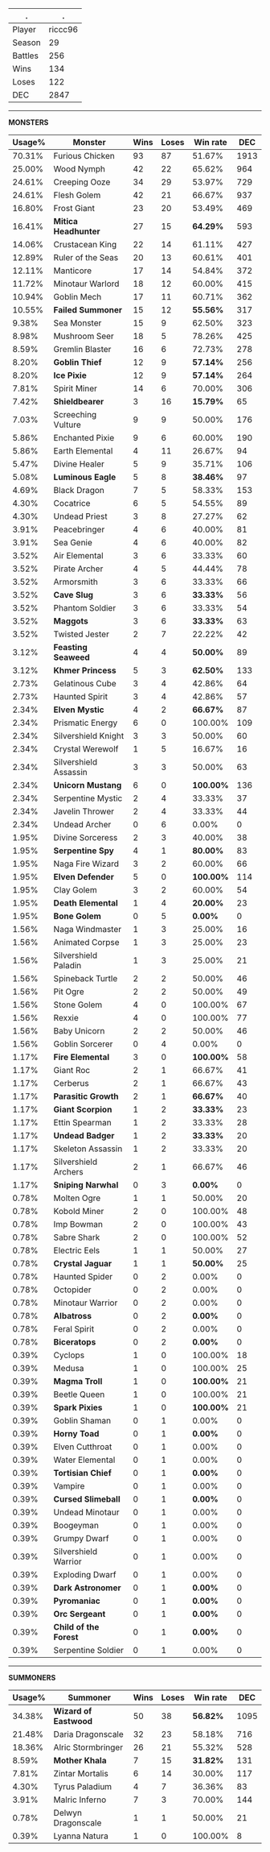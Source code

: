 .|.
|-|-
Player|riccc96
Season|29
Battles|256
Wins|134
Loses|122
DEC|2847

---
**MONSTERS**

Usage%|Monster|Wins|Loses|Win rate|DEC|
-|-|-|-|-|-|
70.31%|Furious Chicken|93|87|51.67%|1913|
25.00%|Wood Nymph|42|22|65.62%|964|
24.61%|Creeping Ooze|34|29|53.97%|729|
24.61%|Flesh Golem|42|21|66.67%|937|
16.80%|Frost Giant|23|20|53.49%|469|
16.41%|**Mitica Headhunter**|27|15|**64.29%**|593|
14.06%|Crustacean King|22|14|61.11%|427|
12.89%|Ruler of the Seas|20|13|60.61%|401|
12.11%|Manticore|17|14|54.84%|372|
11.72%|Minotaur Warlord|18|12|60.00%|415|
10.94%|Goblin Mech|17|11|60.71%|362|
10.55%|**Failed Summoner**|15|12|**55.56%**|317|
9.38%|Sea Monster|15|9|62.50%|323|
8.98%|Mushroom Seer|18|5|78.26%|425|
8.59%|Gremlin Blaster|16|6|72.73%|278|
8.20%|**Goblin Thief**|12|9|**57.14%**|256|
8.20%|**Ice Pixie**|12|9|**57.14%**|264|
7.81%|Spirit Miner|14|6|70.00%|306|
7.42%|**Shieldbearer**|3|16|**15.79%**|65|
7.03%|Screeching Vulture|9|9|50.00%|176|
5.86%|Enchanted Pixie|9|6|60.00%|190|
5.86%|Earth Elemental|4|11|26.67%|94|
5.47%|Divine Healer|5|9|35.71%|106|
5.08%|**Luminous Eagle**|5|8|**38.46%**|97|
4.69%|Black Dragon|7|5|58.33%|153|
4.30%|Cocatrice|6|5|54.55%|89|
4.30%|Undead Priest|3|8|27.27%|62|
3.91%|Peacebringer|4|6|40.00%|81|
3.91%|Sea Genie|4|6|40.00%|82|
3.52%|Air Elemental|3|6|33.33%|60|
3.52%|Pirate Archer|4|5|44.44%|78|
3.52%|Armorsmith|3|6|33.33%|66|
3.52%|**Cave Slug**|3|6|**33.33%**|56|
3.52%|Phantom Soldier|3|6|33.33%|54|
3.52%|**Maggots**|3|6|**33.33%**|63|
3.52%|Twisted Jester|2|7|22.22%|42|
3.12%|**Feasting Seaweed**|4|4|**50.00%**|89|
3.12%|**Khmer Princess**|5|3|**62.50%**|133|
2.73%|Gelatinous Cube|3|4|42.86%|64|
2.73%|Haunted Spirit|3|4|42.86%|57|
2.34%|**Elven Mystic**|4|2|**66.67%**|87|
2.34%|Prismatic Energy|6|0|100.00%|109|
2.34%|Silvershield Knight|3|3|50.00%|60|
2.34%|Crystal Werewolf|1|5|16.67%|16|
2.34%|Silvershield Assassin|3|3|50.00%|63|
2.34%|**Unicorn Mustang**|6|0|**100.00%**|136|
2.34%|Serpentine Mystic|2|4|33.33%|37|
2.34%|Javelin Thrower|2|4|33.33%|44|
2.34%|Undead Archer|0|6|0.00%|0|
1.95%|Divine Sorceress|2|3|40.00%|38|
1.95%|**Serpentine Spy**|4|1|**80.00%**|83|
1.95%|Naga Fire Wizard|3|2|60.00%|66|
1.95%|**Elven Defender**|5|0|**100.00%**|114|
1.95%|Clay Golem|3|2|60.00%|54|
1.95%|**Death Elemental**|1|4|**20.00%**|23|
1.95%|**Bone Golem**|0|5|**0.00%**|0|
1.56%|Naga Windmaster|1|3|25.00%|16|
1.56%|Animated Corpse|1|3|25.00%|23|
1.56%|Silvershield Paladin|1|3|25.00%|21|
1.56%|Spineback Turtle|2|2|50.00%|46|
1.56%|Pit Ogre|2|2|50.00%|49|
1.56%|Stone Golem|4|0|100.00%|67|
1.56%|Rexxie|4|0|100.00%|77|
1.56%|Baby Unicorn|2|2|50.00%|46|
1.56%|Goblin Sorcerer|0|4|0.00%|0|
1.17%|**Fire Elemental**|3|0|**100.00%**|58|
1.17%|Giant Roc|2|1|66.67%|41|
1.17%|Cerberus|2|1|66.67%|43|
1.17%|**Parasitic Growth**|2|1|**66.67%**|40|
1.17%|**Giant Scorpion**|1|2|**33.33%**|23|
1.17%|Ettin Spearman|1|2|33.33%|28|
1.17%|**Undead Badger**|1|2|**33.33%**|20|
1.17%|Skeleton Assassin|1|2|33.33%|20|
1.17%|Silvershield Archers|2|1|66.67%|46|
1.17%|**Sniping Narwhal**|0|3|**0.00%**|0|
0.78%|Molten Ogre|1|1|50.00%|20|
0.78%|Kobold Miner|2|0|100.00%|48|
0.78%|Imp Bowman|2|0|100.00%|43|
0.78%|Sabre Shark|2|0|100.00%|52|
0.78%|Electric Eels|1|1|50.00%|27|
0.78%|**Crystal Jaguar**|1|1|**50.00%**|25|
0.78%|Haunted Spider|0|2|0.00%|0|
0.78%|Octopider|0|2|0.00%|0|
0.78%|Minotaur Warrior|0|2|0.00%|0|
0.78%|**Albatross**|0|2|**0.00%**|0|
0.78%|Feral Spirit|0|2|0.00%|0|
0.78%|**Biceratops**|0|2|**0.00%**|0|
0.39%|Cyclops|1|0|100.00%|18|
0.39%|Medusa|1|0|100.00%|25|
0.39%|**Magma Troll**|1|0|**100.00%**|21|
0.39%|Beetle Queen|1|0|100.00%|21|
0.39%|**Spark Pixies**|1|0|**100.00%**|21|
0.39%|Goblin Shaman|0|1|0.00%|0|
0.39%|**Horny Toad**|0|1|**0.00%**|0|
0.39%|Elven Cutthroat|0|1|0.00%|0|
0.39%|Water Elemental|0|1|0.00%|0|
0.39%|**Tortisian Chief**|0|1|**0.00%**|0|
0.39%|Vampire|0|1|0.00%|0|
0.39%|**Cursed Slimeball**|0|1|**0.00%**|0|
0.39%|Undead Minotaur|0|1|0.00%|0|
0.39%|Boogeyman|0|1|0.00%|0|
0.39%|Grumpy Dwarf|0|1|0.00%|0|
0.39%|Silvershield Warrior|0|1|0.00%|0|
0.39%|Exploding Dwarf|0|1|0.00%|0|
0.39%|**Dark Astronomer**|0|1|**0.00%**|0|
0.39%|**Pyromaniac**|0|1|**0.00%**|0|
0.39%|**Orc Sergeant**|0|1|**0.00%**|0|
0.39%|**Child of the Forest**|0|1|**0.00%**|0|
0.39%|Serpentine Soldier|0|1|0.00%|0|

---
**SUMMONERS**

Usage%|Summoner|Wins|Loses|Win rate|DEC|
-|-|-|-|-|-|
34.38%|**Wizard of Eastwood**|50|38|**56.82%**|1095|
21.48%|Daria Dragonscale|32|23|58.18%|716|
18.36%|Alric Stormbringer|26|21|55.32%|528|
8.59%|**Mother Khala**|7|15|**31.82%**|131|
7.81%|Zintar Mortalis|6|14|30.00%|117|
4.30%|Tyrus Paladium|4|7|36.36%|83|
3.91%|Malric Inferno|7|3|70.00%|144|
0.78%|Delwyn Dragonscale|1|1|50.00%|21|
0.39%|Lyanna Natura|1|0|100.00%|8|
